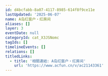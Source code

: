 ```yaml
---
id: d4bcfabb-8a07-4117-8985-614f8f9ce11e
lastUpdated: '2025-06-07'
name: A岛红窗户・红房间
aliases: []
layer: 3
eventDate: null
categoryId: cat_X3JSNomc
tagIds: []
timelineEvents: []
relations: []
titledLinks:
  - title: '相關連結: A岛红窗户・红房间'
    url: 'https://www.acfun.cn/v/ac21143361'
---
```


